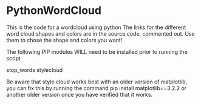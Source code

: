 # PythonWordCloud
This is the code for a wordcloud using python
The links for the different word cloud shapes and colors are in the source code, commented out.  Use them to chose the shape and colors you want!


The following PIP modules WILL need to be installed prior to running the script

stop_words
stylecloud

Be aware that style cloud works best with an older version of matplotlib, you can fix this by running the command pip install matplotlib==3.2.2 or another older version once you have verified that it works.
